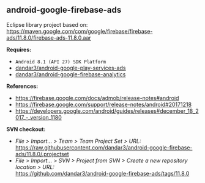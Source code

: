 ## android-google-firebase-ads

Eclipse library project based on:<br/>
https://maven.google.com/com/google/firebase/firebase-ads/11.8.0/firebase-ads-11.8.0.aar

**Requires:**
- `Android 8.1 (API 27) SDK Platform`
- [dandar3/android-google-play-services-ads](https://github.com/dandar3/android-google-play-services-ads/tree/11.8.0)
- [dandar3/android-google-firebase-analytics](https://github.com/dandar3/android-google-firebase-analytics/tree/11.8.0)

**References:**
- https://firebase.google.com/docs/admob/release-notes#android
- https://firebase.google.com/support/release-notes/android#20171218
- https://developers.google.com/android/guides/releases#december_18_2017_-_version_1180

**SVN checkout:**
- _File > Import... > Team > Team Project Set > URL:_<br/>
  https://raw.githubusercontent.com/dandar3/android-google-firebase-ads/11.8.0/.projectset
- _File > Import... > SVN > Project from SVN > Create a new repository location > URL:_<br/> 
  https://github.com/dandar3/android-google-firebase-ads/tags/11.8.0